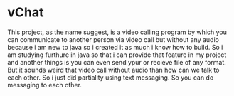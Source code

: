 # vChat
This project, as the name suggest, is a video calling program by which you can communicate to another person via video call but without any audio because i am new to java 
so i created it as much i know how to build. So i am studying furthure in java so that i can provide that feature in my project and another things is you can even send ypur
or recieve file of any format. But it sounds weird that video call without audio than how can we talk to each other. So i just did partiality using text messaging. So you 
can do messaging to each other.
